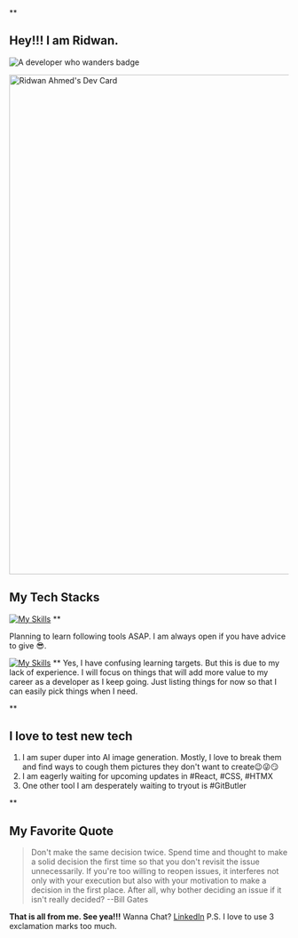 **

## Hey!!! I am Ridwan.
![A developer who wanders badge](https://img.shields.io/badge/A_developer-Who_wanders-blue)

<a href="https://app.daily.dev/ridwanmithu"><img src="https://api.daily.dev/devcards/v2/u9wOVvA50VeQOgZiMPGae.png?type=wide&r=omj" width="900" alt="Ridwan  Ahmed's Dev Card"/></a>

## My Tech Stacks

[![My Skills](https://skillicons.dev/icons?i=js,html,css,github,react,vite,express,mongodb,nodejs,figma)](https://skillicons.dev)
**

Planning to learn following tools ASAP. I am always open if you have advice to give 😎.


[![My Skills](https://skillicons.dev/icons?i=next,threejs,postgresql,docker,python,typescript,nest,rails,rust)](https://skillicons.dev)
**
Yes, I have confusing learning targets. But this is due to my lack of experience. I will focus on things that will add more value to my career as a developer as I keep going. Just listing things for now so that I can easily pick things when I need.

**

## I love to test new tech

 1. I am super duper into AI image generation. Mostly, I love to break them and find ways to cough them pictures they don't want to create😉😜😏
 2. I am eagerly waiting for upcoming updates in #React, #CSS, #HTMX
 3. One other tool I am desperately waiting to tryout is #GitButler

**

## My Favorite Quote

> Don't make the same decision twice. Spend time and thought to make a solid decision the first time so that you don't revisit the issue
> unnecessarily. If you're too willing to reopen issues, it interferes
> not only with your execution but also with your motivation to make a
> decision in the first place. After all, why bother deciding an issue
> if it isn't really decided?
> --Bill Gates

**That is all from me. See yea!!!**
Wanna Chat?
[LinkedIn](https://www.linkedin.com/in/ridwan-mithu/)
P.S. I love to use 3 exclamation marks too much.


